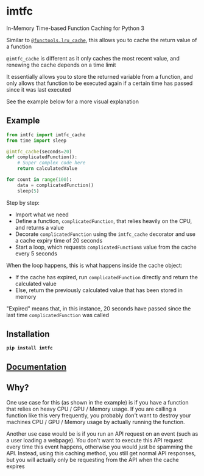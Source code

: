 # imtfc

In-Memory Time-based Function Caching for Python 3

Similar to [`@functools.lru_cache`](https://docs.python.org/3/library/functools.html#functools.lru_cache), this allows you to cache the return value of a function

`@imtfc_cache` is different as it only caches the most recent value, and renewing the cache depends on a time limit

It essentially allows you to store the returned variable from a function, and only allows that function to be executed again if a certain time has passed since it was last executed

See the example below for a more visual explanation

## Example

```python
from imtfc import imtfc_cache
from time import sleep

@imtfc_cache(seconds=20)
def complicatedFunction():
    # Super complex code here
    return calculatedValue

for count in range(100):
    data = complicatedFunction()
    sleep(5)
```

Step by step:

- Import what we need
- Define a function, `complicatedFunction`, that relies heavily on the CPU, and returns a value
- Decorate `complicatedFunction` using the `imtfc_cache` decorator and use a cache expiry time of 20 seconds
- Start a loop, which requests `complicatedFunction`s value from the cache every 5 seconds

When the loop happens, this is what happens inside the cache object:

- If the cache has expired, run `complicatedFunction` directly and return the calculated value
- Else, return the previously calculated value that has been stored in memory

"Expired" means that, in this instance, 20 seconds have passed since the last time `complicatedFunction` was called

## Installation

**`pip install imtfc`**

## [Documentation](Docs.md)

## Why?

One use case for this (as shown in the example) is if you have a function that relies on heavy CPU / GPU / Memory usage. If you are calling a function like this very frequently, you probably don't want to destroy your machines CPU / GPU / Memory usage by actually running the function.

Another use case would be is if you run an API request on an event (such as a user loading a webpage). You don't want to execute this API request every time this event happens, otherwise you would just be spamming the API. Instead, using this caching method, you still get normal API responses, but you will actually only be requesting from the API when the cache expires
